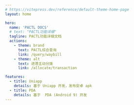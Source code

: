 ```yaml
---
# https://vitepress.dev/reference/default-theme-home-page
layout: home

hero:
  name: 'PACTL DOCS'
  # text: "PACTL功能详细"
  tagline: PACTL功能详细文档
  actions:
    - theme: brand
      text: PACTL综合查询
      link: /query/waybill
    - theme: alt
      text: 进港主动分拨
      link: /allocate/transaction

features:
  - title: Uniapp
    details: 基于 Uniapp 开发，发布安卓 apk
  - title: PDA
    details: 基于  PDA (Android 9) 开发
---
```

